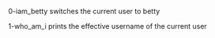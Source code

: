 0-iam_betty switches the current user to betty

1-who_am_i prints the effective username of the current user


